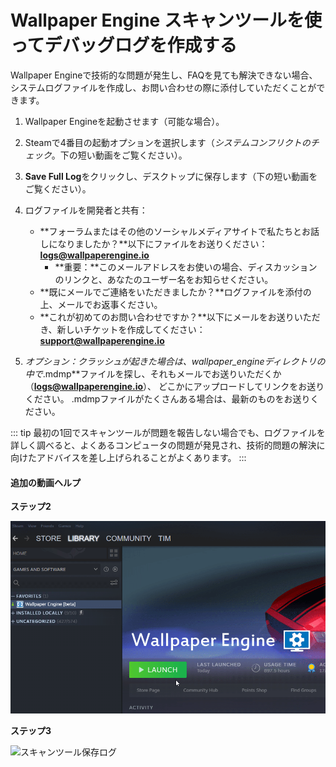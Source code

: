 # Wallpaper Engine スキャンツールを使ってデバッグログを作成する

Wallpaper Engineで技術的な問題が発生し、FAQを見ても解決できない場合、システムログファイルを作成し、お問い合わせの際に添付していただくことができます。

1. Wallpaper Engineを起動させます（可能な場合）。
2. Steamで4番目の起動オプションを選択します（*システムコンフリクトのチェック*。下の短い動画をご覧ください）。
3. **Save Full Log**をクリックし、デスクトップに保存します（下の短い動画をご覧ください）。
4. ログファイルを開発者と共有：
    * **フォーラムまたはその他のソーシャルメディアサイトで私たちとお話しになりましたか？**以下にファイルをお送りください： **logs@wallpaperengine.io**
        * **重要：**このメールアドレスをお使いの場合、ディスカッションのリンクと、あなたのユーザー名をお知らせください。
    * **既にメールでご連絡をいただきましたか？**ログファイルを添付の上、メールでお返事ください。
    * **これが初めてのお問い合わせですか？**以下にメールをお送りいただき、新しいチケットを作成してください：**support@wallpaperengine.io**

5. *オプション：*クラッシュが起きた場合は、*wallpaper_engine*ディレクトリの中で**.mdmp**ファイルを探し、それもメールでお送りいただくか（**logs@wallpaperengine.io**）、 どこかにアップロードしてリンクをお送りください。 .mdmpファイルがたくさんある場合は、最新のものをお送りください。

::: tip
最初の1回でスキャンツールが問題を報告しない場合でも、ログファイルを詳しく調べると、よくあるコンピュータの問題が発見され、技術的問題の解決に向けたアドバイスを差し上げられることがよくあります。
:::

#### 追加の動画ヘルプ

**ステップ2**

![スキャンツール起動オプション](./scantoollaunch.gif)

**ステップ3**

![スキャンツール保存ログ](./scantoolsave.gif)
